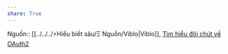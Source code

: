```yaml
---
share: True
---
```

Nguồn:: [[../../../⚡Hiểu biết sâu/Ξ Nguồn/Viblo|Viblo]], [Tìm hiểu đôi chút về OAuth2](https://viblo.asia/p/tim-hieu-doi-chut-ve-oauth2-eW65GvMLlDO)